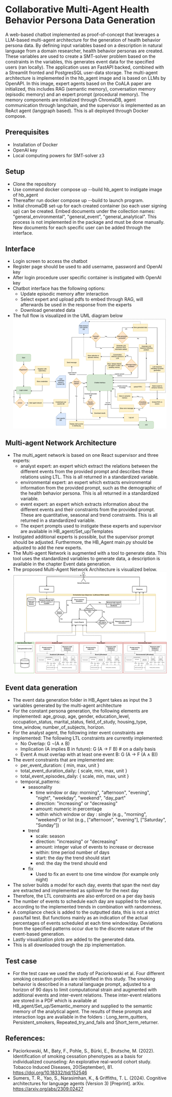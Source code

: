  # Collaborative Multi-Agent Health Behavior Persona Data Generation
A web-based chatbot implemented as proof-of-concept that leverages a LLM-based multi-agent architecture for the generation of health behavior persona data. By defining input variables based on a description in natural language from a domain researcher, health behavior personas are created. These variables are used to create a SMT-solver problem based on the constraints in the variables, this generates event data for the specified users (ran locally). The application uses an FastAPI backed, combined with a Streamlit fronted and PostgresSQL user-data storage. The multi-agent architecture is implemented in the hb_agent image and is based on LLMs by OpenAPI. In this image, expert agents based on the CoALA paper are initialized, this includes RAG (semantic memory), conversation memory (episodic memory) and an expert prompt (procedural memory). The memory components are initialized through ChromaDB, agent communication through langchain, and the supervisor is implemented as an ReAct agent (langgraph based). This is all deployed through Docker compose.

## Prerequisites
- Installation of Docker
- OpenAI key
- Local computing powers for SMT-solver z3

## Setup
- Clone the repository
- Use command docker compose up --build hb_agent to instigate image of hb_agent 
- Thereafter run docker compose up --build to launch program. 
- Initial chromaDB set-up for each created container (so each user signing up) can be created. Embed documents under the collection names: "general_environmental", "general_event", "general_analytical". This process is not implemented in the package and must be done manually. New documents for each specific user can be added through the interface.

## Interface
- Login screen to access the chatbot
- Register page should be used to add username, password and OpenAI key
- After login procedure user specific container is instigated with OpenAI key
- Chatbot interface has the following options:
    -  Update episodic memory after interaction
    -  Select expert and upload pdfs to embed through RAG, will afterwards be used in the response from the experts
    -  Download generated data
- The full flow is visualized in the UML diagram below
![User flow system](Images/User_flow_system.png)

## Multi-agent Network Architecture
- The multi_agent network is based on one React supervisor and three experts:
    - analyst expert: an expert which extract the relations between the different events from the provided prompt and describes these relations using LTL. This is all returned in a standardized variable.
    - environmental expert: an expert which extracts environmental information from the provided prompt, such as the demographic of the health behavior persona. This is all returned in a standardized variable.
    - event expert: an expert which extracts information about the different events and their constraints from the provided prompt. These are quantitative, seasonal and trend constraints. This is all returned in a standardized variable.
    - The expert prompts used to instigate these experts and supervisor are available in HB_agent/Set_up/Templates
- Instigated additional experts is possible, but the supervisor prompt should be adjusted. Furthermore, the HB_Agent main.py should be adjusted to add the new experts.
- The Multi-agent Network is augmented with a tool to generate data. This tool uses the standardized variables to generate data, a description is available in the chapter Event data generation. 
- The proposed Multi-Agent Network Architecture is visualized below.
![Multi-Agent Network Architecture](Images/Architecture_multi_agent_network.png)

## Event data generation
- The event data generation folder in HB_Agent takes as input the 3 variables generated by the multi-agent architecture
- For the constant persona generation, the following elements are implemented: age_group, age, gender, education_level, occupation_status, marital_status, field_of_study, housing_type, time_window, number_of_subjects, horizon.
- For the analyst agent, the following inter event constraints are implemented: The following LTL constraints are currently implemented:
    - No Overlap: G ¬(A ∧ B) 
    - Implication (A implies B in future): G (A → F B) # on a daily basis
    - Event A must overlap with at least one event B: G (A → F (A ∧ B))
- The event constraints that are implemented are: 
    - per_event_duration: { min, max, unit }
    - total_event_duration_daily: { scale, min, max, unit }
    - total_event_episodes_daily: { scale, min, max, unit }
    - temporal_patterns:
        - seasonality
            - time window or day: morning", "afternoon", "evening", "night", "weekday", "weekend", "day_part"
            - direction: "increasing" or "decreasing"
            - amount: numeric in percentage
            - within which window or day : single (e.g., "morning", "weekend") or list (e.g., ["afternoon", "evening"], ["Saturday", "Sunday"])
        - trend
            - scale: season
            - direction: "increasing" or "decreasing"
            - amount: integer value of events to increase or decrease
            - within: time period number of days
            - start: the day the trend should start
            - end: the day the trend should end
        - fix
            - Used to fix an event to one time window (for example only night)
- The solver builds a model for each day, events that span the next day are extracted and implemented as spillover for the next day
- Therefore, the LTL constraints are also enforced on a per day basis
- The number of events to schedule each day are supplied to the solver, according to the implemented trends in combination with randomness. 
- A compliance check is added to the outputted data, this is not a strict pass/fail test. But functions mainly as an indication of the actual percentages of events scheduled at each time window/day. Deviations from the specified patterns occur due to the discrete nature of the event-based generation. 
- Lastly visualization plots are added to the generated data.
- This is all downloaded trough the zip implementation. 

## Test case
- For the test case we used the study of Paciorkowski et al. Four different smoking cessation profiles are identified in this study. The smoking behavior is described in a natural language prompt, adjusted to a horizon of 90 days to limit computational strain and augmented with additional events and inter-event relations. These inter-event relations are stored in a PDF which is available at HB_agent/Set_up/Semantic_memory and supplied to the semantic memory of the analytical agent. The results of these prompts and interaction logs are available in the folders : Long_term_quitters, Persistent_smokers, Repeated_try_and_fails and Short_term_returner. 

## References:
- Paciorkowski, M., Baty, F., Pohle, S., Bürki, E., Brutsche, M. (2022). Identification of smoking cessation phenotypes as a basis for individualized counseling: An explorative real-world cohort study. Tobacco Induced Diseases, 20(September), 81. https://doi.org/10.18332/tid/152546
- Sumers, T. R., Yao, S., Narasimhan, K., & Griffiths, T. L. (2024). Cognitive architectures for language agents (Version 3) [Preprint]. arXiv. https://arxiv.org/abs/2309.02427

